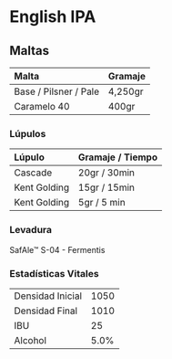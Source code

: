 # English IPA

## Maltas

| Malta | Gramaje |
| :--- | :--- |
| Base / Pilsner / Pale | 4,250gr |
| Caramelo 40 | 400gr |

### Lúpulos

| Lúpulo | Gramaje / Tiempo |
| :--- | :--- |
| Cascade | 20gr / 30min |
| Kent Golding | 15gr / 15min |
| Kent Golding | 5gr / 5 min |

### Levadura

SafAle™ S-04 - Fermentis

### Estadísticas Vitales

|  |  |
| :--- | :--- |
| Densidad Inicial | 1050 |
| Densidad Final | 1010 |
| IBU | 25 |
| Alcohol | 5.0% |

